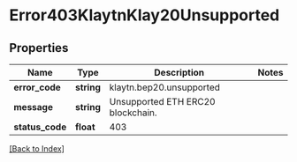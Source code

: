 # Error403KlaytnKlay20Unsupported

## Properties

Name | Type | Description | Notes
------------ | ------------- | ------------- | -------------
**error_code** | **string** | klaytn.bep20.unsupported |
**message** | **string** | Unsupported ETH ERC20 blockchain. |
**status_code** | **float** | 403 |

[[Back to Index]](../index.md)

